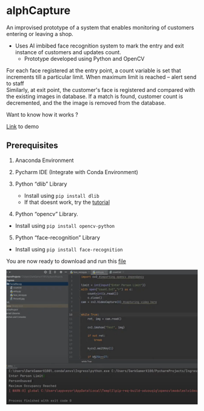 # alphCapture

An improvised prototype of a system that enables monitoring of customers entering or leaving a shop.
- Uses AI imbibed face recognition system to mark the entry and exit instance of customers and updates count.
    - Prototype developed using Python and OpenCV  
    
  
For each face registered at the entry point, a count variable is set that increments till a particular limit.
When maximum limit is reached – alert send to staff<br>
Similarly, at exit point, the customer's face is registered and compared with the existing images in database.
If a match is found, customer count is decremented, and the the image is removed from the database.
  

Want to know how it works ? 

[Link](https://drive.google.com/file/d/1vpzdRjNUVrDXegi6lsSI0n7AwJZsb6RX/view?usp=sharing) to demo

## Prerequisites

1. Anaconda Environment<br>
2. Pycharm IDE (Integrate with Conda Environment)<br>
3. Python “dlib” Library<br>
    - Install using `pip install dlib` 
    - If that doesnt work, try the [tutorial](https://www.youtube.com/watch?v=lPE5-yOI0CM) <br>

4. Python “opencv” Library.
  - Install using `pip install opencv-python` <br>
5. Python “face-recognition” Library
  - Install using `pip install face-recognition` 

You are now ready to download and run this [file](https://drive.google.com/file/d/101JkkZ67_n9jILovuUDgH1BXXCBOgO13/view?usp=sharing) 

![](AlphC.png)



